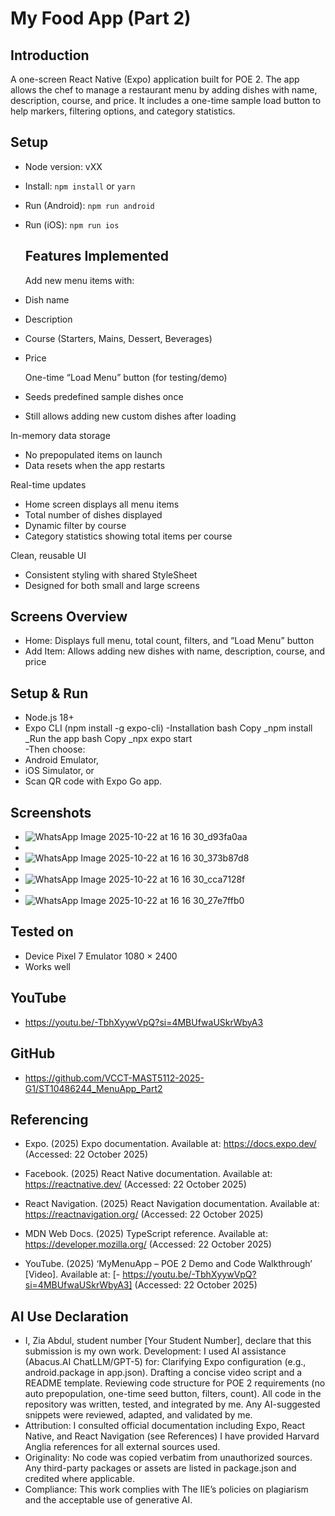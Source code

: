 # My Food App (Part 2)

## Introduction 
A one-screen React Native (Expo) application built for POE 2. The app allows the chef to manage a restaurant menu by adding dishes with name, description, course, and price.
It includes a one-time sample load button to help markers, filtering options, and category statistics.

## Setup
- Node version: vXX
- Install: `npm install` or `yarn`
- Run (Android): `npm run android`
- Run (iOS): `npm run ios`
  

  ## Features Implemented
  
  Add new menu items with:
-	Dish name
- Description
- Course (Starters, Mains, Dessert, Beverages)
- Price
  
  One-time “Load Menu” button (for testing/demo)
-	Seeds predefined sample dishes once
-	Still allows adding new custom dishes after loading
  
 In-memory data storage
-	No prepopulated items on launch
-	Data resets when the app restarts
  
   Real-time updates
- Home screen displays all menu items
-	Total number of dishes displayed
-	Dynamic filter by course
- Category statistics showing total items per course
  
Clean, reusable UI
-	Consistent styling with shared StyleSheet
-	Designed for both small and large screens

  ## Screens Overview
  
- Home: Displays full menu, total count, filters, and “Load Menu” button
- Add Item:	Allows adding new dishes with name, description, course, and price

## Setup & Run

-	Node.js 18+
-	Expo CLI (npm install -g expo-cli)
-Installation
bash Copy _npm install _Run the app
bash Copy _npx expo start  
-Then choose:
-	Android Emulator,
-	iOS Simulator, or
-	Scan QR code with Expo Go app.



## Screenshots
- ![WhatsApp Image 2025-10-22 at 16 16 30_d93fa0aa](https://github.com/user-attachments/assets/da5229bf-89c1-46b5-9999-d51c69ecf377)
- 
- ![WhatsApp Image 2025-10-22 at 16 16 30_373b87d8](https://github.com/user-attachments/assets/8e5535a8-17d0-40a6-9a7d-21b7eb6d8613)
- 
- ![WhatsApp Image 2025-10-22 at 16 16 30_cca7128f](https://github.com/user-attachments/assets/24223cbd-0ec0-4e1f-ab93-c7004fa06e92)
- 
- ![WhatsApp Image 2025-10-22 at 16 16 30_27e7ffb0](https://github.com/user-attachments/assets/d5f909fc-a55d-46de-93bb-d89fcb8e4e7c)

## Tested on
- Device Pixel 7 Emulator	1080 × 2400
- Works well

## YouTube 
- https://youtu.be/-TbhXyywVpQ?si=4MBUfwaUSkrWbyA3
## GitHub
- https://github.com/VCCT-MAST5112-2025-G1/ST10486244_MenuApp_Part2

## Referencing

- Expo. (2025) Expo documentation.
Available at: https://docs.expo.dev/
(Accessed: 22 October 2025)

- Facebook. (2025) React Native documentation.
Available at: https://reactnative.dev/
(Accessed: 22 October 2025)

- React Navigation. (2025) React Navigation documentation.
Available at: https://reactnavigation.org/
(Accessed: 22 October 2025)

- MDN Web Docs. (2025) TypeScript reference.
Available at: https://developer.mozilla.org/
(Accessed: 22 October 2025)

- YouTube. (2025) ‘MyMenuApp – POE 2 Demo and Code Walkthrough’ [Video].
Available at: [- https://youtu.be/-TbhXyywVpQ?si=4MBUfwaUSkrWbyA3]
(Accessed: 22 October 2025)

## AI Use Declaration

- I, Zia Abdul, student number [Your Student Number], declare that this submission is my own work.
Development:
I used AI assistance (Abacus.AI ChatLLM/GPT-5) for:
Clarifying Expo configuration (e.g., android.package in app.json).
Drafting a concise video script and a README template.
Reviewing code structure for POE 2 requirements (no auto prepopulation, one-time seed button, filters, count).
All code in the repository was written, tested, and integrated by me. Any AI-suggested snippets were reviewed, adapted, and validated by me.
- Attribution:
I consulted official documentation including Expo, React Native, and React Navigation (see References)
I have provided Harvard Anglia references for all external sources used.
- Originality:
No code was copied verbatim from unauthorized sources.
Any third-party packages or assets are listed in package.json and credited where applicable.
- Compliance:
This work complies with The IIE’s policies on plagiarism and the acceptable use of generative AI.
